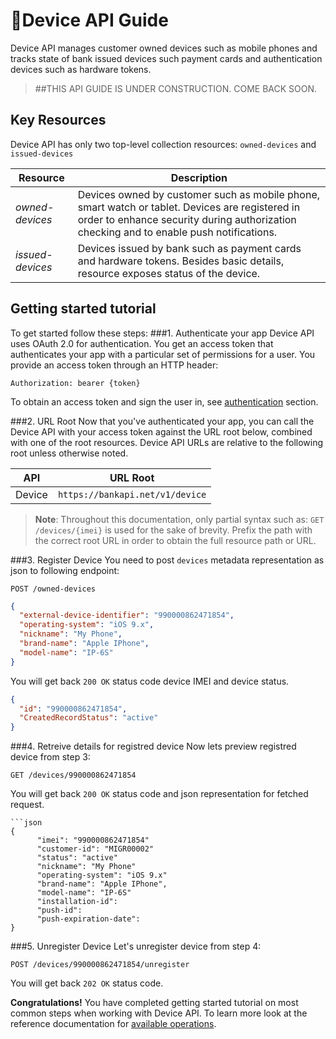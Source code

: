 ﻿---
visibility: internal
---

<span class="icon"></span>Device API Guide
=========================
Device API manages customer owned devices such as mobile phones and tracks state of bank issued devices such payment cards and authentication devices such as hardware tokens.

> ##THIS API GUIDE IS UNDER CONSTRUCTION. COME BACK SOON.

Key Resources
-------------
Device API has only two top-level collection resources: `owned-devices` and `issued-devices`

Resource | Description
----------- |-----------
*owned-devices*  | Devices owned by customer such as mobile phone, smart watch or tablet. Devices are registered in order to enhance security during authorization checking and to enable push notifications.
*issued-devices* | Devices issued by bank such as payment cards and hardware tokens. Besides basic details, resource exposes status of the device. 


Getting started tutorial
---------------
To get started follow these steps:
###1. Authenticate your app
Device API uses OAuth 2.0 for authentication. You get an access token that authenticates your app with a particular set of permissions for a user. You provide an access token through an HTTP header:
```
Authorization: bearer {token}
```
To obtain an access token and sign the user in, see [authentication]() section.

###2. URL Root
Now that you've authenticated your app, you can call the Device API with your access token against the URL root below, combined with one of the root resources. Device API URLs are relative to the following root unless otherwise noted.

API | URL Root
--------|---------
Device  | `https://bankapi.net/v1/device`

> **Note**: Throughout this documentation, only partial syntax such as: 
`GET /devices/{imei}` is used for the sake of brevity. 
Prefix the path with the correct root URL in order to obtain the full resource path or URL.

###3. Register Device
 You need to post `devices` metadata representation as json to following endpoint:
```
POST /owned-devices
```
```json
{
  "external-device-identifier": "990000862471854",
  "operating-system": "iOS 9.x",
  "nickname": "My Phone",
  "brand-name": "Apple IPhone",
  "model-name": "IP-6S"
}
```
You will get back `200 OK` status code device IMEI and device status. 

```json
{
  "id": "990000862471854",
  "CreatedRecordStatus": "active"
}
```

###4. Retreive details for registred device
Now lets preview registred device from step 3:
```
GET /devices/990000862471854
```

You will get back `200 OK` status code and json representation for fetched request. 
```
```json
{
      "imei": "990000862471854"
      "customer-id": "MIGR00002"
      "status": "active"
      "nickname": "My Phone"
      "operating-system": "iOS 9.x"
      "brand-name": "Apple IPhone",
      "model-name": "IP-6S"
      "installation-id": 
      "push-id": 
      "push-expiration-date": 
}
```

###5. Unregister Device
Let's unregister device from step 4:
```
POST /devices/990000862471854/unregister
```

You will get back `202 OK` status code. 


**Congratulations!** You have completed getting started tutorial on most common steps when working with Device API. To learn more look at the reference documentation for [available operations](swagger-ui).